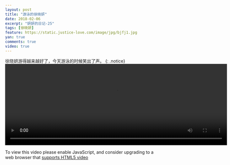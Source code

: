 ```yaml
---
layout: post
title: "游泳的徐晓妍"
date: 2018-02-06
excerpt: "妍妍的日记-25"
tags: [徐晓妍]
feature: https://static.justice-love.com/image/jpg/bjfj1.jpg
yan: true
comments: true
video: true
---
```

徐晓妍游得越来越好了，今天游泳的时候笑出了声。
{: .notice}
<video id="my-video" class="video-js vjs-16-9" controls preload="auto" width="722" height="264" data-setup="{}">
    <source src="{{ site.staticUrl }}/yanyan/video/xizao.mp4" type='video/mp4'>
    <p class="vjs-no-js">
      To view this video please enable JavaScript, and consider upgrading to a web browser that
      <a href="http://videojs.com/html5-video-support/" target="_blank">supports HTML5 video</a>
    </p>
  </video>